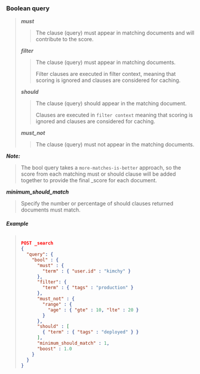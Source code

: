 ### Boolean query 

> 
> ***must***
> 
>> 
>> The clause (query) must appear in matching documents and will contribute to the score.
>> 
> 
> ***filter***
> 
>> 
>> The clause (query) must appear in matching documents.
>> 
>>  Filter clauses are executed in filter context, meaning that scoring is ignored and clauses are considered for caching.
>>
>
> ***should***
> 
>> 
>> The clause (query) should appear in the matching document. 
>> 
>> Clauses are executed in `filter context` meaning that scoring is ignored and clauses are considered for caching.
>> 
>
> ***must_not***
> 
>> 
>> The clause (query) must not appear in the matching documents. 
>> 
> 

***Note:*** 
> 
> The bool query takes a `more-matches-is-better` approach, so the score from each matching must or should clause will be added together to provide the final _score for each document.
> 

***minimum_should_match***
> 
> Specify the number or percentage of should clauses returned documents must match.
> 

##### Example

> 
> ```json
> 
> POST _search
> {
>   "query": {
>     "bool" : {
>       "must" : {
>         "term" : { "user.id" : "kimchy" }
>       },
>       "filter": {
>         "term" : { "tags" : "production" }
>       },
>       "must_not" : {
>         "range" : {
>           "age" : { "gte" : 10, "lte" : 20 }
>         }
>       },
>       "should" : [
>         { "term" : { "tags" : "deployed" } }
>       ],
>       "minimum_should_match" : 1,
>       "boost" : 1.0
>     }
>   }
> }
> 
> ```
> 
